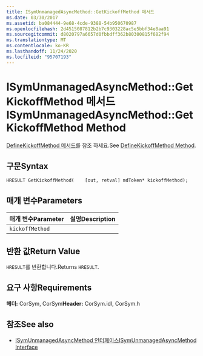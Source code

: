 ```yaml
---
title: ISymUnmanagedAsyncMethod::GetKickoffMethod 메서드
ms.date: 03/30/2017
ms.assetid: ba084444-9e68-4cde-9388-54b950670987
ms.openlocfilehash: 2d4515087812b2b7c9303228ac5e5bbf34e8aa91
ms.sourcegitcommit: d8020797a6657d0fbbdff362b80300815f682f94
ms.translationtype: MT
ms.contentlocale: ko-KR
ms.lasthandoff: 11/24/2020
ms.locfileid: "95707193"
---
```

# <a name="isymunmanagedasyncmethodgetkickoffmethod-method"></a><span data-ttu-id="9d3dd-102">ISymUnmanagedAsyncMethod::GetKickoffMethod 메서드</span><span class="sxs-lookup"><span data-stu-id="9d3dd-102">ISymUnmanagedAsyncMethod::GetKickoffMethod Method</span></span>

<span data-ttu-id="9d3dd-103">[DefineKickoffMethod 메서드](isymunmanagedasyncmethodpropertieswriter-definekickoffmethod-method.md)를 참조 하세요.</span><span class="sxs-lookup"><span data-stu-id="9d3dd-103">See [DefineKickoffMethod Method](isymunmanagedasyncmethodpropertieswriter-definekickoffmethod-method.md).</span></span>  
  
## <a name="syntax"></a><span data-ttu-id="9d3dd-104">구문</span><span class="sxs-lookup"><span data-stu-id="9d3dd-104">Syntax</span></span>  
  
```idl  
HRESULT GetKickoffMethod(    [out, retval] mdToken* kickoffMethod);  
```  
  
## <a name="parameters"></a><span data-ttu-id="9d3dd-105">매개 변수</span><span class="sxs-lookup"><span data-stu-id="9d3dd-105">Parameters</span></span>  
  
|<span data-ttu-id="9d3dd-106">매개 변수</span><span class="sxs-lookup"><span data-stu-id="9d3dd-106">Parameter</span></span>|<span data-ttu-id="9d3dd-107">설명</span><span class="sxs-lookup"><span data-stu-id="9d3dd-107">Description</span></span>|  
|---------------|-----------------|  
|`kickoffMethod`||  
  
## <a name="return-value"></a><span data-ttu-id="9d3dd-108">반환 값</span><span class="sxs-lookup"><span data-stu-id="9d3dd-108">Return Value</span></span>  

 <span data-ttu-id="9d3dd-109">`HRESULT`를 반환합니다.</span><span class="sxs-lookup"><span data-stu-id="9d3dd-109">Returns `HRESULT`.</span></span>  
  
## <a name="requirements"></a><span data-ttu-id="9d3dd-110">요구 사항</span><span class="sxs-lookup"><span data-stu-id="9d3dd-110">Requirements</span></span>  

 <span data-ttu-id="9d3dd-111">**헤더:** CorSym, CorSym</span><span class="sxs-lookup"><span data-stu-id="9d3dd-111">**Header:** CorSym.idl, CorSym.h</span></span>  
  
## <a name="see-also"></a><span data-ttu-id="9d3dd-112">참조</span><span class="sxs-lookup"><span data-stu-id="9d3dd-112">See also</span></span>

- [<span data-ttu-id="9d3dd-113">ISymUnmanagedAsyncMethod 인터페이스</span><span class="sxs-lookup"><span data-stu-id="9d3dd-113">ISymUnmanagedAsyncMethod Interface</span></span>](isymunmanagedasyncmethod-interface.md)
